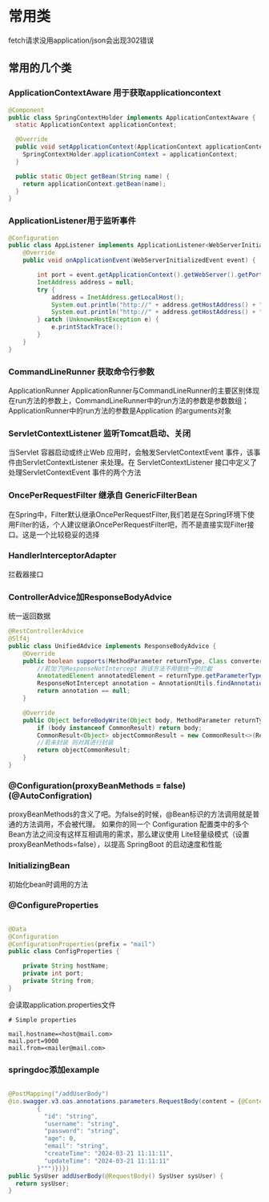 # 常用类

fetch请求没用application/json会出现302错误

## 常用的几个类

### ApplicationContextAware 用于获取applicationcontext

```java
@Component
public class SpringContextHolder implements ApplicationContextAware {
  static ApplicationContext applicationContext;

  @Override
  public void setApplicationContext(ApplicationContext applicationContext) throws BeansException {
    SpringContextHolder.applicationContext = applicationContext;
  }

  public static Object getBean(String name) {
    return applicationContext.getBean(name);
  }
}
```

### ApplicationListener用于监听事件

```java
@Configuration
public class AppListener implements ApplicationListener<WebServerInitializedEvent> {
    @Override
    public void onApplicationEvent(WebServerInitializedEvent event) {

        int port = event.getApplicationContext().getWebServer().getPort();
        InetAddress address = null;
        try {
            address = InetAddress.getLocalHost();
            System.out.println("http://" + address.getHostAddress() + ":" + port + "/swagger-ui/index.html");
            System.out.println("http://" + address.getHostAddress() + ":" + port);
        } catch (UnknownHostException e) {
            e.printStackTrace();
        }
    }
}
```

### CommandLineRunner 获取命令行参数

ApplicationRunner   ApplicationRunner与CommandLineRunner的主要区别体现在run方法的参数上，CommandLineRunner中的run方法的参数是参数数组；ApplicationRunner中的run方法的参数是Application 的arguments对象

### ServletContextListener 监听Tomcat启动、关闭

当Servlet 容器启动或终止Web 应用时，会触发ServletContextEvent 事件，该事件由ServletContextListener 来处理。在 ServletContextListener 接口中定义了处理ServletContextEvent 事件的两个方法

### OncePerRequestFilter 继承自 GenericFilterBean

在Spring中，Filter默认继承OncePerRequestFilter,我们若是在Spring环境下使用Filter的话，个人建议继承OncePerRequestFilter吧，而不是直接实现Filter接口。这是一个比较稳妥的选择

### HandlerInterceptorAdapter

拦截器接口

### ControllerAdvice加ResponseBodyAdvice

统一返回数据

```java
@RestControllerAdvice
@Slf4j
public class UnifiedAdvice implements ResponseBodyAdvice {
    @Override
    public boolean supports(MethodParameter returnType, Class converterType) {
        //若加了@ResponseNotIntercept 则该方法不用做统一的拦截
        AnnotatedElement annotatedElement = returnType.getParameterType();
        ResponseNotIntercept annotation = AnnotationUtils.findAnnotation(annotatedElement, ResponseNotIntercept.class);
        return annotation == null;
    }

    @Override
    public Object beforeBodyWrite(Object body, MethodParameter returnType, MediaType selectedContentType, Class selectedConverterType, ServerHttpRequest request, ServerHttpResponse response) {
        if (body instanceof CommonResult) return body;
        CommonResult<Object> objectCommonResult = new CommonResult<>(ResultCode.SUCCESS, body);
        //若未封装 则对其进行封装
        return objectCommonResult;
    }
}
```

### @Configuration(proxyBeanMethods = false) (@AutoConfigration)

proxyBeanMethods的含义了吧。为false的时候，@Bean标识的方法调用就是普通的方法调用，不会被代理。
如果你的同一个 Configuration 配置类中的多个Bean方法之间没有这样互相调用的需求，那么建议使用 Lite轻量级模式（设置 proxyBeanMethods=false），以提高 SpringBoot 的启动速度和性能

### InitializingBean

初始化bean时调用的方法

### @ConfigureProperties

```java

@Data
@Configuration
@ConfigurationProperties(prefix = "mail")
public class ConfigProperties {

    private String hostName;
    private int port;
    private String from;
}
```

会读取application.properties文件

```
# Simple properties

mail.hostname=<host@mail.com>
mail.port=9000
mail.from=<mailer@mail.com>
```

### springdoc添加example

```java

@PostMapping("/addUserBody")
@io.swagger.v3.oas.annotations.parameters.RequestBody(content = {@Content(examples = {@ExampleObject(value = """
        {
          "id": "string",
          "username": "string",
          "password": "string",
          "age": 0,
          "email": "string",
          "createTime": "2024-03-21 11:11:11",
          "updateTime": "2024-03-21 11:11:11"
        }""")})})
public SysUser addUserBody(@RequestBody() SysUser sysUser) {
  return sysUser;
}
```
